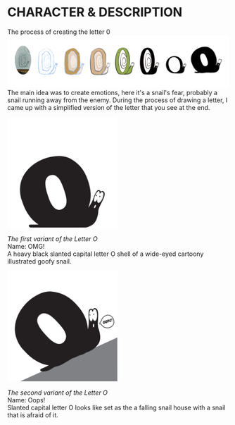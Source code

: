 # CHARACTER & DESCRIPTION


The process of creating the letter 0
<img src="/img/Process_Tetiana_Denysova.jpg" width="1600">
The main idea was to create emotions, here it's a snail's fear, probably a snail running away from the enemy. During the process of drawing a letter, I came up with a simplified version of the letter that you see at the end.

<img src="/img/Capital_letter_O_Tetiana_Denysova.png" width="250">

*The first variant of the Letter O*<br/>
Name: OMG!	<br/>
A heavy black slanted capital letter O 	shell of a wide-eyed cartoony illustrated goofy snail.		



<img src="/img/Capital_letter_Oops_Tetiana_Denysova.png" width="250">

*The second variant of the Letter O*<br/>
Name: Oops!<br/>
Slanted capital letter O looks like set as the a falling snail house with a snail that is afraid of it.
